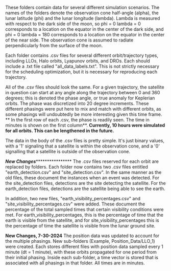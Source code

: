 These folders contain data for several different simulation scenarios. The names of the folders denote the observation cone half-angle (alpha), the lunar latitude (phi) and the lunar longitude (lambda). Lambda is measured with respect to the dark side of the moon, so 
phi = 0
lambda = 0
corresponds to a location on the equator in the center of the dark side, and 
phi = 0
lambda = 180
corresponds to a location on the equator in the center of the near side. The observation cone is assumed to radiate perpendicularly from the surface of the moon.

Each folder contains .csv files for several different orbit/trajectory types, including LLOs, Halo orbits, Lyapunov orbits, and DROs. Each should include a .txt file called "all_data_labels.txt". This is not strictly necessary for the scheduling optimization, but it is necessary for reproducing each trajectory. 

All of the .csv files should look the same. For a given trajectory, the satellite in question can start at any angle along the trajectory between 0 and 360 degrees; this is denoted the phase angle, or true anomaly for Keplerian orbits. The phase was discretized into 20 degree increments. These different phasings were put here to mix and match with different orbits, as some phasings will undoubtedly be more interesting given this time frame. ** In the first row of each .csv, the phase is readily seen. The time in minutes is shown on the first column**. **Currently, 10 hours were simulated for all orbits. This can be lengthened in the future.** 

The data in the body of the .csv files is pretty simple. It's just binary values, with a '1' signaling that a satellite is within the observation cone, and a '0' signalling that a satellite is outside of the observation cone. 

*******************New Changes***********************************
The .csv files reserved for each orbit are replaced by folders. Each folder now contains two .csv files entitled "earth_detection.csv" and "site_detection.csv". In the same manner as the old files, these document the instances when an event was detected. For the site_detection files, detections are the site detecting the satellite. For the earth_detection files, detections are the satellite being able to see the earth.

In addition, two new files, "earth_visibility_percentages.csv" and "site_visibility_percentages.csv" were added. These document the percentage of the total sampled times that certain visibility conditions were met. For earth_visibility_percentages, this is the percentage of time that the earth is visible from the satellite, and for site_visibility_percentages this is the percentage of time the satellite is visible from the lunar ground site.

********************************New Changes, 7-30-2024********************************
The position data was updated to account for the multiple phasings. New sub-folders (Example, Position_Data/LLO_1) were created. Each stores different files with position data sampled every 1 minute (dt = 1 minute), with these orbits propagated for one period from their initial phasing. Inside each sub-folder, a time vector is stored that is associated with all phasings in that folder. All times are in minutes.
